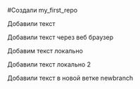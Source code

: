 ﻿#Создали my_first_repo

Добавили текст

Добавили текст через веб браузер

Добавим текст локально

Добавили текст локально 2

Добавили текст в новой ветке newbranch